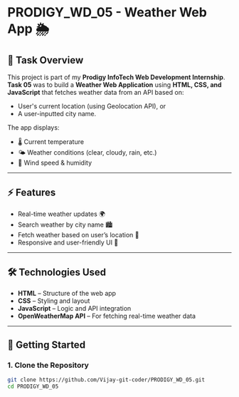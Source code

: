 # PRODIGY_WD_05 - Weather Web App 🌦️

## 📌 Task Overview
This project is part of my **Prodigy InfoTech Web Development Internship**.  
**Task 05** was to build a **Weather Web Application** using **HTML, CSS, and JavaScript** that fetches weather data from an API based on:
- User's current location (using Geolocation API), or
- A user-inputted city name.

The app displays:
- 🌡️ Current temperature  
- 🌤️ Weather conditions (clear, cloudy, rain, etc.)  
- 💨 Wind speed & humidity  

---

## ⚡ Features
- Real-time weather updates 🌍  
- Search weather by city name 🏙️  
- Fetch weather based on user’s location 📍  
- Responsive and user-friendly UI 🎨  

---

## 🛠️ Technologies Used
- **HTML** – Structure of the web app  
- **CSS** – Styling and layout  
- **JavaScript** – Logic and API integration  
- **OpenWeatherMap API** – For fetching real-time weather data  

---

## 🚀 Getting Started

### 1. Clone the Repository
```bash
git clone https://github.com/Vijay-git-coder/PRODIGY_WD_05.git
cd PRODIGY_WD_05
